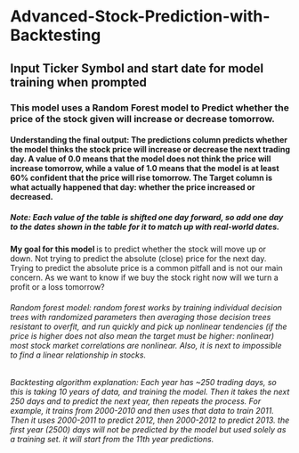 <h1> Advanced-Stock-Prediction-with-Backtesting </h1>
<h2> Input Ticker Symbol and start date for model training when prompted </h2>
<h3>This model uses a Random Forest model to Predict whether the price of the stock given will increase or decrease tomorrow.</h3>
<h4><p>Understanding the final output: The predictions column predicts whether the model thinks the stock price will increase or decrease the next trading day. 
A value of 0.0 means that the model does not think the price will increase tomorrow, while a value of 1.0 means that the model is at least 60% confident that the price will rise tomorrow. The Target column is what actually happened that day: whether the price increased or decreased.</p></h4> 
<h5>Note: Each value of the table is shifted one day forward, so add one day to the dates shown in the table for it to match up with real-world dates.</h5>
<p>
<h5></h5><b>My goal for this model </b> is to predict whether the stock will move up or down. Not trying to predict the absolute (close) price for the next day. Trying to predict the absolute price is a common pitfall and is not our main concern. As we want to know if we buy the stock right now will we turn a profit or a loss tomorrow?</h5></p>
<h6><p>Random forest model: random forest works by training individual decision trees with randomized parameters then averaging those decision trees resistant to overfit, and run quickly and pick up nonlinear tendencies (if the price is higher does not also mean the target must be higher: nonlinear) most stock market correlations are nonlinear. Also, it is next to impossible to find a linear relationship in stocks.</p></h6>
<h6>Backtesting algorithm explanation: Each year has ~250 trading days, so this is taking 10 years of data, and training the model. Then it takes the next 250 days and to predict the next year, then repeats the process. For example, it trains from 2000-2010 and then uses that data to train 2011. Then it uses 2000-2011 to predict 2012, then 2000-2012 to predict 2013. the first year (2500) days will not be predicted by the model but used solely as a training set. it will start from the 11th year predictions.</h6>
